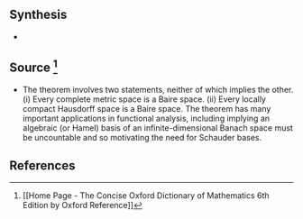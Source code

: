 ## Synthesis
- 
## Source [^1]
- The theorem involves two statements, neither of which implies the other. (i) Every complete metric space is a Baire space. (ii) Every locally compact Hausdorff space is a Baire space. The theorem has many important applications in functional analysis, including implying an algebraic (or Hamel) basis of an infinite-dimensional Banach space must be uncountable and so motivating the need for Schauder bases.
## References

[^1]: [[Home Page - The Concise Oxford Dictionary of Mathematics 6th Edition by Oxford Reference]]